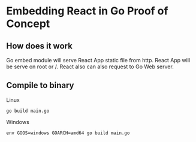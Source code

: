 # Embedding React in Go Proof of Concept

## How does it work

Go embed module will serve React App static file from http.
React App will be serve on root or /.
React also can also request to Go Web server.

## Compile to binary

Linux
```
go build main.go
```

Windows
```
env GOOS=windows GOARCH=amd64 go build main.go
```